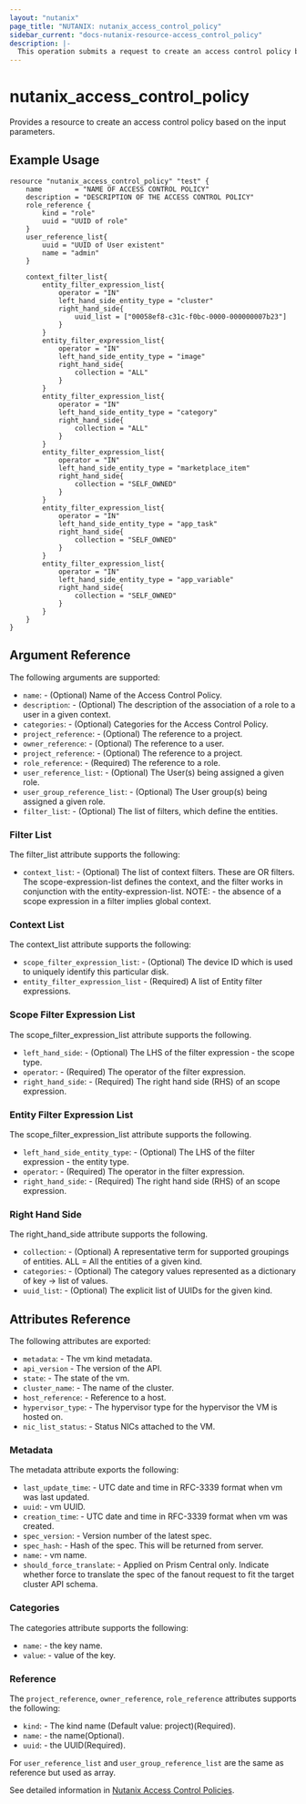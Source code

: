 ```yaml
---
layout: "nutanix"
page_title: "NUTANIX: nutanix_access_control_policy"
sidebar_current: "docs-nutanix-resource-access_control_policy"
description: |-
  This operation submits a request to create an access control policy based on the input parameters.
---
```


# nutanix_access_control_policy

Provides a resource to create an access control policy based on the input parameters.

## Example Usage

``` hcl
resource "nutanix_access_control_policy" "test" {
	name        = "NAME OF ACCESS CONTROL POLICY"
	description = "DESCRIPTION OF THE ACCESS CONTROL POLICY"
	role_reference {
		kind = "role"
		uuid = "UUID of role"
	}
	user_reference_list{
		uuid = "UUID of User existent"
		name = "admin"
	}

	context_filter_list{
        entity_filter_expression_list{
            operator = "IN"
            left_hand_side_entity_type = "cluster"
            right_hand_side{
                uuid_list = ["00058ef8-c31c-f0bc-0000-000000007b23"]
            }
        }
        entity_filter_expression_list{
            operator = "IN"
            left_hand_side_entity_type = "image"
            right_hand_side{
                collection = "ALL"
            }
        }
        entity_filter_expression_list{
            operator = "IN"
            left_hand_side_entity_type = "category"
            right_hand_side{
                collection = "ALL"
            }
        }
        entity_filter_expression_list{
            operator = "IN"
            left_hand_side_entity_type = "marketplace_item"
            right_hand_side{
                collection = "SELF_OWNED"
            }
        }
        entity_filter_expression_list{
            operator = "IN"
            left_hand_side_entity_type = "app_task"
            right_hand_side{
                collection = "SELF_OWNED"
            }
        }
        entity_filter_expression_list{
            operator = "IN"
            left_hand_side_entity_type = "app_variable"
            right_hand_side{
                collection = "SELF_OWNED"
            }
        }
    }
}
```

## Argument Reference

The following arguments are supported:

* `name`: - (Optional) Name of the Access Control Policy.
* `description`: - (Optional) The description of the association of a role to a user in a given context.
* `categories`: - (Optional) Categories for the Access Control Policy.
* `project_reference`: - (Optional) The reference to a project.
* `owner_reference`: - (Optional) The reference to a user.
* `project_reference`: - (Optional) The reference to a project.
* `role_reference`: - (Required) The reference to a role.
* `user_reference_list`: - (Optional) The User(s) being assigned a given role.
* `user_group_reference_list`: - (Optional) The User group(s) being assigned a given role.
* `filter_list`: - (Optional) The list of filters, which define the entities.

### Filter List

The filter_list attribute supports the following:

* `context_list`: - (Optional) The list of context filters. These are OR filters. The scope-expression-list defines the context, and the filter works in conjunction with the entity-expression-list. NOTE: - the absence of a scope expression in a filter implies global context.

### Context List

The context_list attribute supports the following:

* `scope_filter_expression_list`: - (Optional) The device ID which is used to uniquely identify this particular disk.
* `entity_filter_expression_list` - (Required) A list of Entity filter expressions.

### Scope Filter Expression List

The scope_filter_expression_list attribute supports the following.

* `left_hand_side`: - (Optional)  The LHS of the filter expression - the scope type.
* `operator`: - (Required) The operator of the filter expression.
* `right_hand_side`: - (Required) The right hand side (RHS) of an scope expression.


### Entity Filter Expression List

The scope_filter_expression_list attribute supports the following.

* `left_hand_side_entity_type`: - (Optional)  The LHS of the filter expression - the entity type.
* `operator`: - (Required) The operator in the filter expression.
* `right_hand_side`: - (Required) The right hand side (RHS) of an scope expression.

### Right Hand Side

The right_hand_side attribute supports the following.

* `collection`: - (Optional)  A representative term for supported groupings of entities. ALL = All the entities of a given kind.
* `categories`: - (Optional) The category values represented as a dictionary of key -> list of values.
* `uuid_list`: - (Optional) The explicit list of UUIDs for the given kind.

## Attributes Reference

The following attributes are exported:

* `metadata`: - The vm kind metadata.
* `api_version` - The version of the API.
* `state`: - The state of the vm.
* `cluster_name`: - The name of the cluster.
* `host_reference`: - Reference to a host.
* `hypervisor_type`: - The hypervisor type for the hypervisor the VM is hosted on.
* `nic_list_status`: - Status NICs attached to the VM.

### Metadata

The metadata attribute exports the following:

* `last_update_time`: - UTC date and time in RFC-3339 format when vm was last updated.
* `uuid`: - vm UUID.
* `creation_time`: - UTC date and time in RFC-3339 format when vm was created.
* `spec_version`: - Version number of the latest spec.
* `spec_hash`: - Hash of the spec. This will be returned from server.
* `name`: - vm name.
* `should_force_translate`: - Applied on Prism Central only. Indicate whether force to translate the spec of the fanout request to fit the target cluster API schema.

### Categories

The categories attribute supports the following:

* `name`: - the key name.
* `value`: - value of the key.

### Reference

The `project_reference`, `owner_reference`, `role_reference` attributes supports the following:

* `kind`: - The kind name (Default value: project)(Required).
* `name`: - the name(Optional).
* `uuid`: - the UUID(Required).

For `user_reference_list` and `user_group_reference_list` are the same as reference but used as array.

See detailed information in [Nutanix Access Control Policies](https://www.nutanix.dev/reference/prism_central/v3/api/access-control-policies/).
